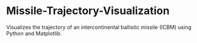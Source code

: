 # Missile-Trajectory-Visualization
Visualizes the trajectory of an intercontinental ballistic missile (ICBM) using Python and Matplotlib.
